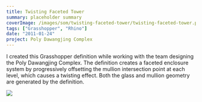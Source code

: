 ```yaml
---
title: Twisting Faceted Tower
summary: placeholder summary
coverImage: /images/som/twisting-faceted-tower/twisting-faceted-tower.png
tags: ["Grasshopper", "Rhino"]
date: "2011-01-24"
project: Poly Dawangjing Complex
---
```


I created this Grasshopper definition while working with the team designing the Poly Dawangjing Complex. The definition creates a faceted enclosure system by progressively offsetting the mullion intersection point at each level, which causes a twisting effect. Both the glass and mullion geometry are generated by the definition.

![](/images/som/twisting-faceted-tower/twisty-panel-tower.jpg)
